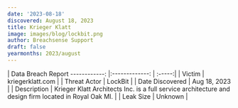 ```yaml
---
date: '2023-08-18'
discovered: August 18, 2023
title: Krieger Klatt
image: images/blog/lockbit.png
author: Breachsense Support
draft: false
yearmonths: 2023/august
---
```



| Data Breach Report
------------:     |:-------------:    | :-----:|
| Victim      | kriegerklatt.com      | 
| Threat Actor      |  LockBit     | 
| Date Discovered      | Aug 18, 2023      | 
| Description      | Krieger Klatt Architects Inc. is a full service architecture and design firm located in Royal Oak MI.      | 
| Leak Size      | Unknown      | 

